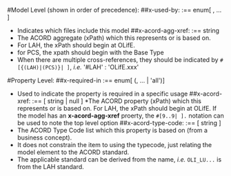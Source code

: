 #Model Level (shown in order of precedence):
##x-used-by: :== enum[ <swagger>, ... ]
* Indicates which files include this model
##x-acord-agg-xref: :== string
* The ACORD aggregate (xPath) which this represents or is based on.
* For LAH, the xPath should begin at OLifE.
* for PCS, the xpath should begin with the Base Type
* When there are multiple cross-references, they should be indicated by `#[{(LAH)|(PCS)}| ]`, _i.e._ '#LAH' : 'OLifE.xxx'

#Property Level:
##x-required-in :== enum[ (<swagger>, ... | 'all')]
* Used to indicate the property is required in a specific usage
##x-acord-xref: :== [ string | null ]
*The ACORD property (xPath) which this represents or is based on.  For LAH, the xPath should begin at OLifE.  If
the model has an **x-acord-agg-xref** proerty, the `#[9..9| ].` notation can be used to note the top level option
##x-acord-type-code: :== [ string ]
* The ACORD Type Code list which this property is based on (from a business concept).
* It does not constrain the item to using the typecode, just relating the model element to the ACORD standard.
* The applicable standard can be derived from the name, _i.e._ `OLI_LU...` is from the LAH standard.
